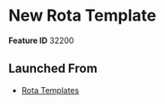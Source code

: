 # New Rota Template

**Feature ID** 32200

## Launched From

- [Rota Templates](Rota%20Templates.md)











































































